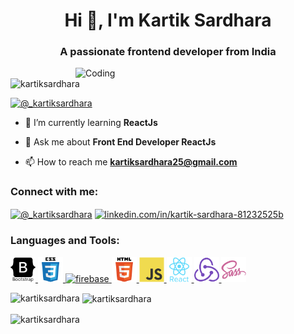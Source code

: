 <h1 align="center">Hi 👋, I'm Kartik Sardhara</h1>
<h3 align="center">A passionate frontend developer from India</h3>
<img align="right"  alt="Coding" width="400" src="https://www.lambdatest.com/resources/images/news24.gif">

<p align="left"> <img src="https://komarev.com/ghpvc/?username=kartiksardhara&label=Profile%20views&color=0e75b6&style=flat" alt="kartiksardhara" /> </p>

<p align="left"> <a href="https://twitter.com/@_kartiksardhara" target="blank"><img src="https://img.shields.io/twitter/follow/@_kartiksardhara?logo=twitter&style=for-the-badge" alt="@_kartiksardhara" /></a> </p>

- 🌱 I’m currently learning **ReactJs**

- 💬 Ask me about **Front End Developer ReactJs**

- 📫 How to reach me **kartiksardhara25@gmail.com**

<h3 align="left">Connect with me:</h3>
<p align="left">
<a href="https://twitter.com/@_kartiksardhara" target="blank"><img align="center" src="https://raw.githubusercontent.com/rahuldkjain/github-profile-readme-generator/master/src/images/icons/Social/twitter.svg" alt="@_kartiksardhara" height="30" width="40" /></a>
<a href="https://linkedin.com/in/linkedin.com/in/kartik-sardhara-81232525b" target="blank"><img align="center" src="https://raw.githubusercontent.com/rahuldkjain/github-profile-readme-generator/master/src/images/icons/Social/linked-in-alt.svg" alt="linkedin.com/in/kartik-sardhara-81232525b" height="30" width="40" /></a>
</p>

<h3 align="left">Languages and Tools:</h3>
<p align="left"> <a href="https://getbootstrap.com" target="_blank" rel="noreferrer"> <img src="https://raw.githubusercontent.com/devicons/devicon/master/icons/bootstrap/bootstrap-plain-wordmark.svg" alt="bootstrap" width="40" height="40"/> </a> <a href="https://www.w3schools.com/css/" target="_blank" rel="noreferrer"> <img src="https://raw.githubusercontent.com/devicons/devicon/master/icons/css3/css3-original-wordmark.svg" alt="css3" width="40" height="40"/> </a> <a href="https://firebase.google.com/" target="_blank" rel="noreferrer"> <img src="https://www.vectorlogo.zone/logos/firebase/firebase-icon.svg" alt="firebase" width="40" height="40"/> </a> <a href="https://www.w3.org/html/" target="_blank" rel="noreferrer"> <img src="https://raw.githubusercontent.com/devicons/devicon/master/icons/html5/html5-original-wordmark.svg" alt="html5" width="40" height="40"/> </a> <a href="https://developer.mozilla.org/en-US/docs/Web/JavaScript" target="_blank" rel="noreferrer"> <img src="https://raw.githubusercontent.com/devicons/devicon/master/icons/javascript/javascript-original.svg" alt="javascript" width="40" height="40"/> </a> <a href="https://reactjs.org/" target="_blank" rel="noreferrer"> <img src="https://raw.githubusercontent.com/devicons/devicon/master/icons/react/react-original-wordmark.svg" alt="react" width="40" height="40"/> </a> <a href="https://redux.js.org" target="_blank" rel="noreferrer"> <img src="https://raw.githubusercontent.com/devicons/devicon/master/icons/redux/redux-original.svg" alt="redux" width="40" height="40"/> </a> <a href="https://sass-lang.com" target="_blank" rel="noreferrer"> <img src="https://raw.githubusercontent.com/devicons/devicon/master/icons/sass/sass-original.svg" alt="sass" width="40" height="40"/> </a> </p>

<p><img align="left" src="https://github-readme-stats.vercel.app/api/top-langs?username=kartiksardhara&show_icons=true&locale=en&layout=compact" alt="kartiksardhara" /></p>

<p>&nbsp;<img align="center" src="https://github-readme-stats.vercel.app/api?username=kartiksardhara&show_icons=true&locale=en" alt="kartiksardhara" /></p>

<p><img align="center" src="https://github-readme-streak-stats.herokuapp.com/?user=kartiksardhara&" alt="kartiksardhara" /></p>
